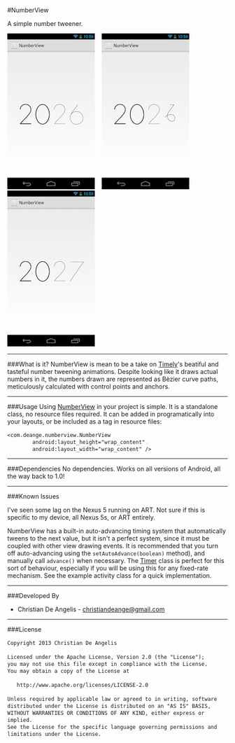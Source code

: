 #NumberView

A simple number tweener.

![First frame](design/frame1.png)&nbsp;&nbsp;&nbsp;&nbsp;![Transitioning to the next time](design/frame2.png)&nbsp;&nbsp;&nbsp;&nbsp;![A completed loop cycle](design/frame3.png)


---
###What is it?
NumberView is mean to be a take on [Timely][1]'s beatiful and tasteful number tweening animations. Despite looking like it draws actual numbers in it, the numbers drawn are represented as Bèzier curve paths, meticulously calculated with control points and anchors.

---
###Usage
Using [NumberView][2] in your project is simple. It is a standalone class, no resource files required. It can be added in programatically into your layouts, or be included as a tag in resource files:

```
<com.deange.numberview.NumberView
        android:layout_height="wrap_content"
        android:layout_width="wrap_content" />
```

---
###Dependencies
No dependencies. Works on all versions of Android, all the way back to 1.0!

---
###Known Issues

I've seen some lag on the Nexus 5 running on ART. Not sure if this is specific to my device, all Nexus 5s, or ART entirely.

NumberView has a built-in auto-advancing timing system that automatically tweens to the next value, but it isn't a perfect system, since it must be coupled with other view drawing events. It is recommended that you turn off auto-advancing using the `setAutoAdvance(boolean)` method), and manually call `advance()` when necessary. The [Timer][3] class is perfect for this sort of behaviour, especially if you will be using this for any fixed-rate mechanism. See the example activity class for a quick implementation.

---
###Developed By
- Christian De Angelis - <christiandeange@gmail.com>

---
###License
```
Copyright 2013 Christian De Angelis

Licensed under the Apache License, Version 2.0 (the "License");
you may not use this file except in compliance with the License.
You may obtain a copy of the License at

   http://www.apache.org/licenses/LICENSE-2.0

Unless required by applicable law or agreed to in writing, software
distributed under the License is distributed on an "AS IS" BASIS,
WITHOUT WARRANTIES OR CONDITIONS OF ANY KIND, either express or implied.
See the License for the specific language governing permissions and
limitations under the License.
```

[1]: https://play.google.com/store/apps/details?id=ch.bitspin.timely&hl=en
[2]: https://github.com/cdeange/NumberView/blob/master/NumberView/src/main/java/com/deange/numberview/NumberView.java
[3]: http://developer.android.com/reference/java/util/Timer.html
